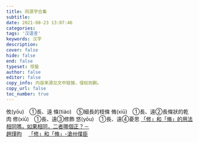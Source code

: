 ```yaml
---
title: 同源字合集
subtitle: 
date: 2021-08-23 13:07:46
categories: 
tags: '汉语言'
keywords: 汉字
description: 
cover: false
hide: false
end: false
typeset: 惊蛰
author: false
editor: false
copy_info: 内容来源见文中链接，侵权则删。
copy_url: false
toc_number: true
---
```

攸(yōu)　①長、遠
條(tiáo)　⑤細長的枝條
脩(xiū)　①長、遠②長條狀的乾肉
修(xiū)　①長、遠③修飾
悠(yōu)　①長、遠④憂思
[「修」和「脩」的用法相同嗎，如果相同，二者哪個正？－  
趙瑾昀](https://www.zhihu.com/question/23526909/answer/24866138)　 [「修」和「脩」-滄州僕臣](http://www.360doc.com/content/19/1109/20/30029535_872124474.shtml)
